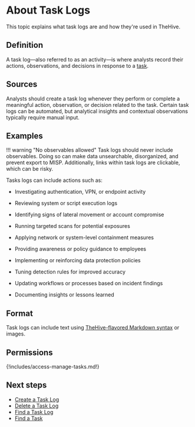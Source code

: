 # About Task Logs

This topic explains what task logs are and how they're used in TheHive.

## Definition

A task log—also referred to as an activity—is where analysts record their actions, observations, and decisions in response to a [task](about-tasks.md).

## Sources

Analysts should create a task log whenever they perform or complete a meaningful action, observation, or decision related to the task. Certain task logs can be automated, but analytical insights and contextual observations typically require manual input.

## Examples

!!! warning "No observables allowed"
    Task logs should never include observables. Doing so can make data unsearchable, disorganized, and prevent export to MISP. Additionally, links within task logs are clickable, which can be risky.

Tasks logs can include actions such as:

* Investigating authentication, VPN, or endpoint activity
* Reviewing system or script execution logs
* Identifying signs of lateral movement or account compromise
* Running targeted scans for potential exposures

* Applying network or system-level containment measures

* Providing awareness or policy guidance to employees
* Implementing or reinforcing data protection policies

* Tuning detection rules for improved accuracy
* Updating workflows or processes based on incident findings

* Documenting insights or lessons learned

## Format

Task logs can include text using [TheHive-flavored Markdown syntax](../../thehive-flavored-markdown.md) or images.

## Permissions

{!includes/access-manage-tasks.md!}

<h2>Next steps</h2>

* [Create a Task Log](create-a-task-log.md)
* [Delete a Task Log](delete-a-task-log.md)
* [Find a Task Log](../tasks/search-for-tasks/find-a-task-log.md)
* [Find a Task](../tasks/search-for-tasks/find-a-task.md)